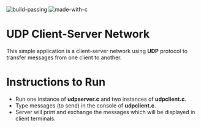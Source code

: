 ![build-passing](https://img.shields.io/badge/Build-passing-success?style=flat-square)
![made-with-c](https://img.shields.io/badge/Made%20with-C-informational?style=flat-square)

# UDP Client-Server Network

This simple application is a client-server network using **UDP** protocol to transfer messages from one client to another.

# Instructions to Run

- Run one instance of **udpserver.c** and two instances of **udpclient.c**.
- Type messages (to send) in the console of **udpclient.c**.
- Server will print and exchange the messages which will be displayed in client terminals.